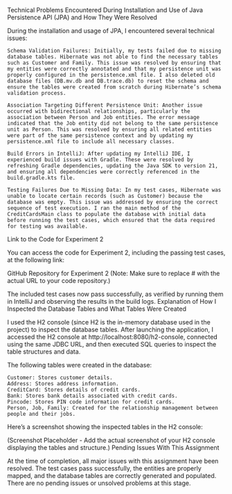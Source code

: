Technical Problems Encountered During Installation and Use of Java Persistence API (JPA) and How They Were Resolved

During the installation and usage of JPA, I encountered several technical issues:

    Schema Validation Failures: Initially, my tests failed due to missing database tables. Hibernate was not able to find the necessary tables such as Customer and Family. This issue was resolved by ensuring that my entities were correctly annotated and that my persistence unit was properly configured in the persistence.xml file. I also deleted old database files (DB.mv.db and DB.trace.db) to reset the schema and ensure the tables were created from scratch during Hibernate’s schema validation process.

    Association Targeting Different Persistence Unit: Another issue occurred with bidirectional relationships, particularly the association between Person and Job entities. The error message indicated that the Job entity did not belong to the same persistence unit as Person. This was resolved by ensuring all related entities were part of the same persistence context and by updating my persistence.xml file to include all necessary classes.

    Build Errors in IntelliJ: After updating my IntelliJ IDE, I experienced build issues with Gradle. These were resolved by refreshing Gradle dependencies, updating the Java SDK to version 21, and ensuring all dependencies were correctly referenced in the build.gradle.kts file.

    Testing Failures Due to Missing Data: In my test cases, Hibernate was unable to locate certain records (such as Customer) because the database was empty. This issue was addressed by ensuring the correct sequence of test execution. I ran the main method of the CreditCardsMain class to populate the database with initial data before running the test cases, which ensured that the data required for testing was available.
Link to the Code for Experiment 2

You can access the code for Experiment 2, including the passing test cases, at the following link:

GitHub Repository for Experiment 2
(Note: Make sure to replace # with the actual URL to your code repository.)

The included test cases now pass successfully, as verified by running them in IntelliJ and observing the results in the build logs.
Explanation of How I Inspected the Database Tables and What Tables Were Created

I used the H2 console (since H2 is the in-memory database used in the project) to inspect the database tables. After launching the application, I accessed the H2 console at http://localhost:8080/h2-console, connected using the same JDBC URL, and then executed SQL queries to inspect the table structures and data.

The following tables were created in the database:

    Customer: Stores customer details.
    Address: Stores address information.
    CreditCard: Stores details of credit cards.
    Bank: Stores bank details associated with credit cards.
    Pincode: Stores PIN code information for credit cards.
    Person, Job, Family: Created for the relationship management between people and their jobs.

Here’s a screenshot showing the inspected tables in the H2 console:

(Screenshot Placeholder - Add the actual screenshot of your H2 console displaying the tables and structure.)
Pending Issues With This Assignment

At the time of completion, all major issues with this assignment have been resolved. The test cases pass successfully, the entities are properly mapped, and the database tables are correctly generated and populated. There are no pending issues or unsolved problems at this stage.